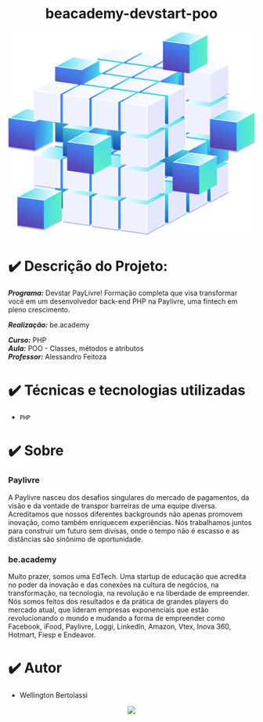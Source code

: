 <h1 align="center"> beacademy-devstart-poo </h1>


<p align="center">
<img src="Cubo.png"/>
</p>


# ✔️ Descrição do Projeto:
<b><i>Programa:</b></i> Devstar PayLivre!
Formação completa que visa transformar você em um desenvolvedor back-end PHP na Paylivre, uma fintech em pleno crescimento.

<b><i>Realização:</b></i> be.academy

<b><i>Curso:</b></i> PHP
</br>
<b><i>Aula:</b></i> POO - Classes, métodos e atributos
</br>
<b><i>Professor:</b></i> Alessandro Feitoza

# ✔️ Técnicas e tecnologias utilizadas

- ``PHP``


# ✔️ Sobre

### Paylivre
A Paylivre nasceu dos desafios singulares do mercado de pagamentos, da visão e da vontade de transpor barreiras de uma equipe diversa. 
Acreditamos que nossos diferentes backgrounds não apenas promovem inovação, como também enriquecem experiências.
Nós trabalhamos juntos para construir um futuro sem divisas, onde o tempo não é escasso e as distâncias são sinônimo de oportunidade.

### be.academy
Muito prazer, somos uma EdTech. Uma startup de educação que acredita no poder da inovação e das conexões na cultura de negócios, na transformação, na tecnologia, na revolução e na liberdade de empreender. 
Nós somos feitos dos resultados e da prática de grandes players do mercado atual, que lideram empresas exponenciais que estão revolucionando o mundo e mudando a forma de empreender como Facebook, iFood, Paylivre, Loggi, LinkedIn, Amazon, Vtex, Inova 360, Hotmart, Fiesp e Endeavor.


# ✔️ Autor

- Wellington Bertolassi


<p align="center">
<img src="http://img.shields.io/static/v1?label=STATUS&message=EM%20DESENVOLVIMENTO&color=GREEN&style=for-the-badge"/>
</p>
